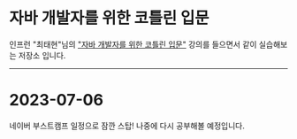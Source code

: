 # 자바 개발자를 위한 코틀린 입문
인프런 "최태현"님의 ["자바 개발자를 위한 코틀린 입문"](https://www.inflearn.com/course/java-to-kotlin) 강의를 들으면서 같이 실습해보는 저장소 입니다.

---  
# 2023-07-06  
네이버 부스트캠프 일정으로 잠깐 스탑! 나중에 다시 공부해볼 예정입니다.
